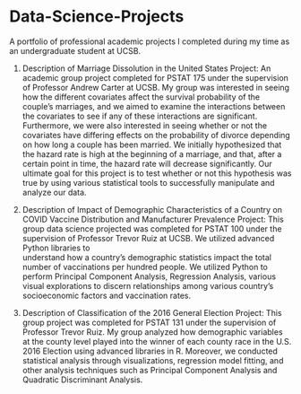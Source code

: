 # Data-Science-Projects
A portfolio of professional academic projects I completed during my time as an undergraduate student at UCSB. 

1) Description of Marriage Dissolution in the United States Project: 
   An academic group project completed for PSTAT 175 under the supervision of Professor Andrew Carter at UCSB.
   My group was interested in seeing how the different covariates affect the survival probability of the couple’s marriages, 
   and we aimed to examine the interactions between the covariates to see if any of these interactions are significant. 
   Furthermore, we were also interested in seeing whether or not the covariates have differing effects on the probability of
   divorce depending on how long a couple has been married. We initially hypothesized that the hazard rate is high at the 
   beginning of a marriage, and that, after a certain point in time, the hazard rate will decrease significantly. 
   Our ultimate goal for this project is to test whether or not this hypothesis was true by using various statistical 
   tools to successfully manipulate and analyze our data.

2) Description of Impact of Demographic Characteristics of a Country on COVID Vaccine Distribution and Manufacturer Prevalence Project: 
   This group data science projected was completed for PSTAT 100 under the supervision of Professor Trevor Ruiz at UCSB. We utilized advanced Python libraries to            
   understand how a country’s demographic statistics impact the total number of vaccinations per hundred people. We utilized Python to perform Principal Component 
   Analysis, Regression Analysis, various visual explorations to discern relationships among various country’s socioeconomic factors and vaccination rates. 
   
 3) Description of Classification of the 2016 General Election Project: 
    This group project was completed for PSTAT 131 under the supervision of Professor Trevor Ruiz. My group analyzed how demographic variables at the county level 
    played into the winner of each county race in the U.S. 2016 Election using advanced libraries in R. Moreover, we conducted statistical analysis through 
    visualizations, regression model fitting, and other analysis techniques such as Principal Component Analysis and Quadratic Discriminant Analysis. 
